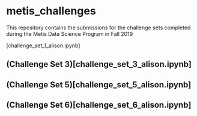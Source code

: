 # metis_challenges

This repository contains the submissions for the challenge sets completed during the Metis Data Science Program in Fall 2019


[challenge_set_1_alison.ipynb]

## (Challenge Set 3)[challenge_set_3_alison.ipynb]

## (Challenge Set 5)[challenge_set_5_alison.ipynb]

## (Challenge Set 6)[challenge_set_6_alison.ipynb]
